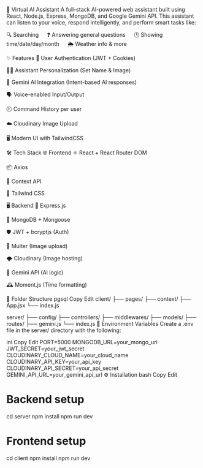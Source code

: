 🧠 Virtual AI Assistant
A full-stack AI-powered web assistant built using React, Node.js, Express, MongoDB, and Google Gemini API.
This assistant can listen to your voice, respond intelligently, and perform smart tasks like:

🔍 Searching   ❓ Answering general questions   🕒 Showing time/date/day/month   🌦️ Weather info & more

✨ Features
🔐 User Authentication (JWT + Cookies)

🧑‍🎨 Assistant Personalization (Set Name & Image)

🤖 Gemini AI Integration (Intent-based AI responses)

🗣️ Voice-enabled Input/Output

🕘 Command History per user

☁️ Cloudinary Image Upload

🖥️ Modern UI with TailwindCSS

🛠️ Tech Stack
🌐 Frontend
⚛️ React + React Router DOM

📦 Axios

🧠 Context API

🎨 Tailwind CSS

🖥️ Backend
🚀 Express.js

🍃 MongoDB + Mongoose

🛡️ JWT + bcryptjs (Auth)

📁 Multer (Image upload)

🌩️ Cloudinary (Image hosting)

🧠 Gemini API (AI logic)

🕰️ Moment.js (Time formatting)

📁 Folder Structure
pgsql
Copy
Edit
client/
  ├── pages/
  ├── context/
  ├── App.jsx
  └── index.js

server/
  ├── config/
  ├── controllers/
  ├── middlewares/
  ├── models/
  ├── routes/
  ├── gemini.js
  └── index.js
🧪 Environment Variables
Create a .env file in the server/ directory with the following:

ini
Copy
Edit
PORT=5000
MONGODB_URL=your_mongo_uri
JWT_SECRET=your_jwt_secret
CLOUDINARY_CLOUD_NAME=your_cloud_name
CLOUDINARY_API_KEY=your_api_key
CLOUDINARY_API_SECRET=your_api_secret
GEMINI_API_URL=your_gemini_api_url
⚙️ Installation
bash
Copy
Edit
# Backend setup
cd server
npm install
npm run dev

# Frontend setup
cd client
npm install
npm run dev
